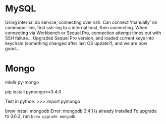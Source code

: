 
# MySQL

Using internal db service, connecting over ssh. Can connect 'manually' on command-line, first ssh-ing to a internal host, then connecting. When connecting via Workbench or Sequel Pro, connection attempt times out with SSH failure... Upgraded Sequel Pro version, and loaded current keys into keychain (something changed after last OS update?), and we are now good...



# Mongo

mkdir py-mongo

pip install pymongo==3.4.0

Test in python: >>> import pymongo

brew install mongodb
Error: mongodb 3.4.1 is already installed
To upgrade to 3.6.2, run `brew upgrade mongodb`




